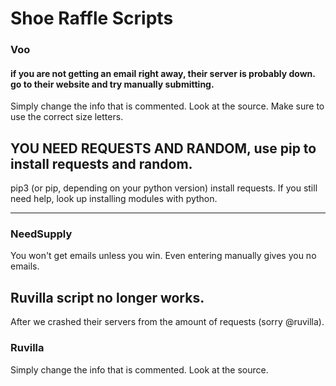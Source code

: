 # Shoe Raffle Scripts

### Voo

#### if you are not getting an email right away, their server is probably down. go to their website and try manually submitting. 
Simply change the info that is commented. Look at the source. Make sure to use the correct size letters. 


## YOU NEED REQUESTS AND RANDOM, use pip to install requests and random.
pip3 (or pip, depending on your python version) install requests. If you still need help, look up installing modules with python.

-----------------------------------------------------------------------------------------------------

### NeedSupply

You won't get emails unless you win. Even entering manually gives you no emails.


## Ruvilla script no longer works. 

After we crashed their servers from the amount of requests (sorry @ruvilla). 

### Ruvilla

Simply change the info that is commented. Look at the source.


